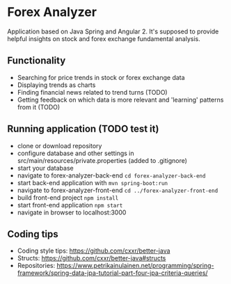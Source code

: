 # Forex Analyzer
Application based on Java Spring and Angular 2. 
It's supposed to provide helpful insights on stock and forex exchange fundamental analysis.

## Functionality
* Searching for price trends in stock or forex exchange data
* Displaying trends as charts
* Finding financial news related to trend turns (TODO)
* Getting feedback on which data is more relevant and 'learning' patterns from it (TODO)

## Running application (TODO test it)
* clone or download repository
* configure database and other settings in src/main/resources/private.properties (added to .gitignore)
* start your database
* navigate to forex-analyzer-back-end `cd forex-analyzer-back-end`
* start back-end application with `mvn spring-boot:run`
* navigate to forex-analyzer-front-end `cd ../forex-analyzer-front-end`
* build front-end project `npm install`
* start front-end application `npm start`
* navigate in browser to localhost:3000

## Coding tips
* Coding style tips: https://github.com/cxxr/better-java
* Structs: https://github.com/cxxr/better-java#structs
* Repositories: https://www.petrikainulainen.net/programming/spring-framework/spring-data-jpa-tutorial-part-four-jpa-criteria-queries/